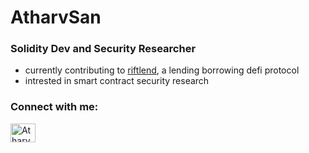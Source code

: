<h1>AtharvSan</h1>
<h3>Solidity Dev and Security Researcher</h3>

- currently contributing to <a href="https://github.com/RiftLend/contracts-v1">riftlend</a>, a lending borrowing defi protocol
- intrested in smart contract security research

<h3 align="left">Connect with me:</h3>
<p align="left">
<a href="https://twitter.com/AtharvSan" target="blank"><img align="center" src="https://raw.githubusercontent.com/rahuldkjain/github-profile-readme-generator/master/src/images/icons/Social/twitter.svg" alt="AtharvSan" height="30" width="40" /></a>
</p>

